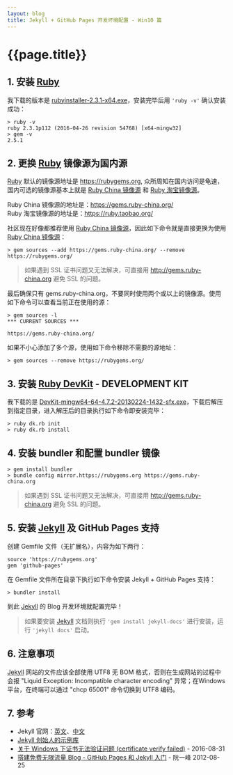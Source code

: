 ```yaml
---
layout: blog
title: Jekyll + GitHub Pages 开发坏境配置 - Win10 篇
---
```


# {{page.title}}

## 1. 安装 [Ruby]
我下载的版本是 [rubyinstaller-2.3.1-x64.exe]，安装完毕后用 `'ruby -v'` 确认安装成功：

```
> ruby -v
ruby 2.3.1p112 (2016-04-26 revision 54768) [x64-mingw32]
> gem -v
2.5.1
```

## 2. 更换 [Ruby] 镜像源为国内源
[Ruby] 默认的镜像源地址是 <https://rubygems.org>, 众所周知在国内访问是龟速，国内可选的镜像源基本上就是 [Ruby China 镜像源] 和 [Ruby 淘宝镜像源]。

Ruby China 镜像源的地址是：<https://gems.ruby-china.org/>  
Ruby 淘宝镜像源的地址是：<https://ruby.taobao.org/>

社区现在好像都推荐使用 [Ruby China 镜像源]，因此如下命令就是直接更换为使用 [Ruby China 镜像源]：

```shell
> gem sources --add https://gems.ruby-china.org/ --remove https://rubygems.org/
```

> 如果遇到 SSL 证书问题又无法解决，可直接用 <http://gems.ruby-china.org> 避免 SSL 的问题。

最后确保只有 gems.ruby-china.org，不要同时使用两个或以上的镜像源。使用如下命令可以查看当前正在使用的源：

```shell
> gem sources -l
*** CURRENT SOURCES ***

https://gems.ruby-china.org/
```

如果不小心添加了多个源，使用如下命令移除不需要的源地址：

```shell
> gem sources --remove https://rubygems.org/
```

## 3. 安装 [Ruby DevKit] - DEVELOPMENT KIT
我下载的是 [DevKit-mingw64-64-4.7.2-20130224-1432-sfx.exe]，下载后解压到指定目录，进入解压后的目录执行如下命令即安装完毕：

```shell
> ruby dk.rb init
> ruby dk.rb install
```

## 4. 安装 bundler 和配置 bundler 镜像

```shell
> gem install bundler
> bundle config mirror.https://rubygems.org https://gems.ruby-china.org
```

> 如果遇到 SSL 证书问题又无法解决，可直接用 <http://gems.ruby-china.org> 避免 SSL 的问题。

## 5. 安装 [Jekyll] 及 GitHub Pages 支持
创建 Gemfile 文件（无扩展名），内容为如下两行：

```
source 'https://rubygems.org'
gem 'github-pages'
```

在 Gemfile 文件所在目录下执行如下命令安装 Jekyll + GitHub Pages 支持：

```
> bundler install
```

到此 [Jekyll] 的 Blog 开发环境就配置完毕！

> 如果要安装 [Jekyll] 文档则执行 `'gem install jekyll-docs'` 进行安装，运行 `'jekyll docs'` 启动。

## 6. 注意事项

[Jekyll] 网站的文件应该全部使用 UTF8 无 BOM 格式，否则在生成网站的过程中会报 "Liquid Exception: Incompatible character encoding" 异常；在Windows平台，在终端可以通过 "chcp 65001" 命令切换到 UTF8 编码。

## 7. 参考

- Jekyll 官网：[英文](https://jekyllrb.com)、[中文](http://jekyllcn.com/)
- [Jekyll 创始人的示例库](https://github.com/mojombo/tpw)
- [关于 Windows 下证书无法验证问题 (certificate verify failed)](https://github.com/ruby-china/rubygems-mirror/wiki#关于-windows-下证书无法验证问题-certificate-verify-failed) - 2016-08-31
- [搭建免费无限流量 Blog - GitHub Pages 和 Jekyll 入门](http://www.ruanyifeng.com/blog/2012/08/blogging_with_jekyll.html) - 阮一峰 2012-08-25


[Jekyll]: https://jekyllrb.com
[Ruby]: https://www.ruby-lang.org/
[Ruby China 镜像源]: https://gems.ruby-china.org/
[Ruby 淘宝镜像源]: https://ruby.taobao.org/
[Ruby DevKit]: http://rubyinstaller.org/downloads/
[rubyinstaller-2.3.1-x64.exe]: http://dl.bintray.com/oneclick/rubyinstaller/rubyinstaller-2.3.1-x64.exe
[DevKit-mingw64-64-4.7.2-20130224-1432-sfx.exe]: http://dl.bintray.com/oneclick/rubyinstaller/DevKit-mingw64-64-4.7.2-20130224-1432-sfx.exe